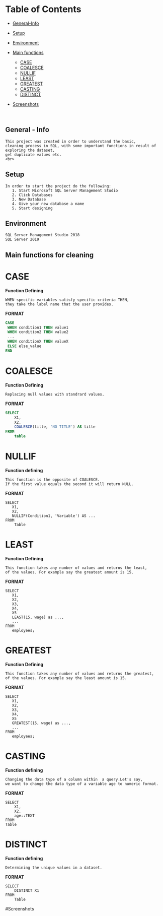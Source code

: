    # Table of Contents
   * [General-Info](general-info)
   * [Setup](setup)
   * [Environment](environment)
   * [Main functions](main)
       * [CASE](case)
      * [COALESCE](coalesce)
      * [NULLIF](nullif)
      * [LEAST](least)
      * [GREATEST](greatest)
      * [CASTING](casting)
      * [DISTINCT](distinct)
    
   * [Screenshots](screenshots)
<br>

## General - Info 

    This project was created in order to understand the basic,
    cleaning process in SQL, with some important functions in result of exploring the dataset,
    get duplicate values etc.
    <br>
    
## Setup
    In order to start the project do the following:
       1. Start Microsoft SQL Server Management Studio
       2. Click Databases
       3. New Database 
       4. Give your new database a name 
       5. Start designing
## Environment
```
SQL Server Management Studio 2018
SQL Server 2019
```
## Main functions for cleaning
CASE
= 
  **Function Defining**
    
    WHEN specific variables satisfy specific criteria THEN,  
    they take the label name that the user provides.
    
   **FORMAT**
   ```SQL
CASE
    WHEN condition1 THEN value1
    WHEN condition2 THEN value2
    ...
    WHEN conditionX THEN valueX
    ELSE else_value
END
```
COALESCE
=
  **Function Defining**
    
    Replacing null values with standrard values.
  
 
**FORMAT**
```SQL
SELECT
    X1,
    X2,
    COALESCE(title, 'NO TITLE') AS title
FROM
    table
```

NULLIF
=
   **Function defining**
    
    This function is the opposite of COALESCE.
    If the first value equals the second it will return NULL. 
  **FORMAT**
  
    SELECT
       X1,
       X2,
       NULLIF(Condition1, 'Variable') AS ...
    FROM
        Table

LEAST
=
  **Function Defining**
    
    This function takes any number of values and returns the least,
    of the values. For example say the greatest amount is 15.
    
   **FORMAT**
    
    SELECT
       X1,
       X2,
       X3,
       X4,
       X5
       LEAST(15, wage) as ...,
       ...
    FROM
       employees;
  
   
GREATEST     
=   
**Function Defining**
    
    This function takes any number of values and returns the greatest,
    of the values. For example say the least amount is 15.
    
   **FORMAT**
    
    SELECT
       X1,
       X2,
       X3,
       X4,
       X5
       GREATEST(15, wage) as ...,
       ...
    FROM
       employees;
       
CASTING
=
**Function defining**
    
    Changing the data type of a column within  a query.Let's say,
    we want to change the data type of a variable age to numeric format.
    
**FORMAT**
    
    SELECT
        X1,
        X2,
        age::TEXT
    FROM
    Table
       
DISTINCT
=
**Function defining**
    
    Determining the unique values in a dataset.
    
**FORMAT**    
    
    SELECT
        DISTINCT X1
    FROM
        Table
#Screenshots
